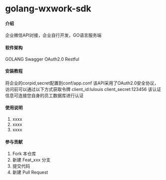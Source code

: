 # golang-wxwork-sdk

#### 介绍
企业微信API对接，企业自行开发，GO语言服务端

#### 软件架构
GOLANG Swagger OAuth2.0 Restful

#### 安装教程

将企业的corpid,secret配置到conf/app.conf
该API采用了OAuth2.0安全协议，访问前可以通过以下方式获取令牌
client_id:lulouis
client_secret:123456
该认证信息可连接您自身的员工数据库进行认证


#### 使用说明

1. xxxx
2. xxxx
3. xxxx

#### 参与贡献

1. Fork 本仓库
2. 新建 Feat_xxx 分支
3. 提交代码
4. 新建 Pull Request

